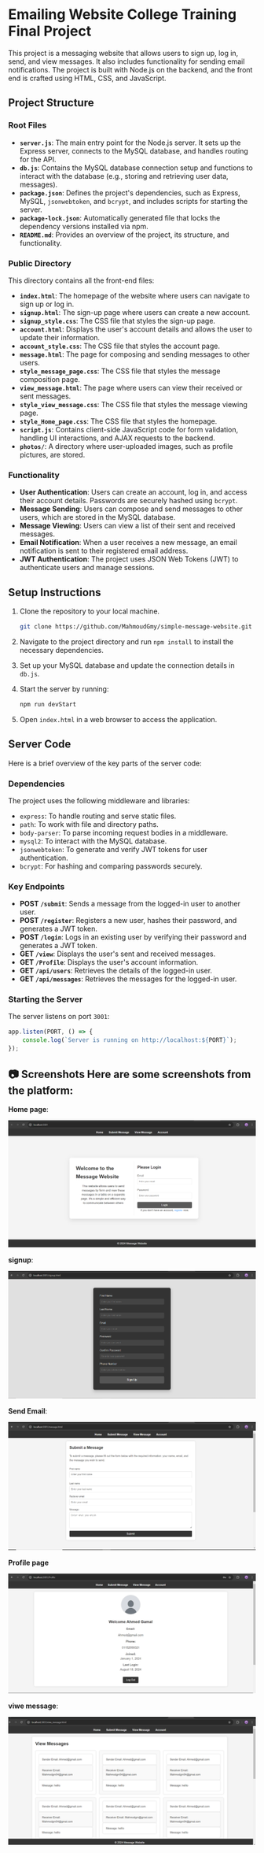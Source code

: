 # Emailing Website College Training Final Project

This project is a messaging website that allows users to sign up, log in, send, and view messages. It also includes functionality for sending email notifications. The project is built with Node.js on the backend, and the front end is crafted using HTML, CSS, and JavaScript.

## Project Structure

### Root Files

- **`server.js`**: The main entry point for the Node.js server. It sets up the Express server, connects to the MySQL database, and handles routing for the API.
- **`db.js`**: Contains the MySQL database connection setup and functions to interact with the database (e.g., storing and retrieving user data, messages).
- **`package.json`**: Defines the project's dependencies, such as Express, MySQL, `jsonwebtoken`, and `bcrypt`, and includes scripts for starting the server.
- **`package-lock.json`**: Automatically generated file that locks the dependency versions installed via npm.
- **`README.md`**: Provides an overview of the project, its structure, and functionality.

### Public Directory

This directory contains all the front-end files:

- **`index.html`**: The homepage of the website where users can navigate to sign up or log in.
- **`signup.html`**: The sign-up page where users can create a new account.
- **`signup_style.css`**: The CSS file that styles the sign-up page.
- **`account.html`**: Displays the user's account details and allows the user to update their information.
- **`account_style.css`**: The CSS file that styles the account page.
- **`message.html`**: The page for composing and sending messages to other users.
- **`style_message_page.css`**: The CSS file that styles the message composition page.
- **`view_message.html`**: The page where users can view their received or sent messages.
- **`style_view_message.css`**: The CSS file that styles the message viewing page.
- **`style_Home_page.css`**: The CSS file that styles the homepage.
- **`script.js`**: Contains client-side JavaScript code for form validation, handling UI interactions, and AJAX requests to the backend.
- **`photos/`**: A directory where user-uploaded images, such as profile pictures, are stored.

### Functionality

- **User Authentication**: Users can create an account, log in, and access their account details. Passwords are securely hashed using `bcrypt`.
- **Message Sending**: Users can compose and send messages to other users, which are stored in the MySQL database.
- **Message Viewing**: Users can view a list of their sent and received messages.
- **Email Notification**: When a user receives a new message, an email notification is sent to their registered email address.
- **JWT Authentication**: The project uses JSON Web Tokens (JWT) to authenticate users and manage sessions.

## Setup Instructions

1. Clone the repository to your local machine.
    ```bash 
    git clone https://github.com/MahmoudGmy/simple-message-website.git
    ```

2. Navigate to the project directory and run `npm install` to install the necessary dependencies.

3. Set up your MySQL database and update the connection details in `db.js`.

4. Start the server by running:
    ```bash
    npm run devStart
    ```

5. Open `index.html` in a web browser to access the application.

## Server Code

Here is a brief overview of the key parts of the server code:

### Dependencies

The project uses the following middleware and libraries:

- `express`: To handle routing and serve static files.
- `path`: To work with file and directory paths.
- `body-parser`: To parse incoming request bodies in a middleware.
- `mysql2`: To interact with the MySQL database.
- `jsonwebtoken`: To generate and verify JWT tokens for user authentication.
- `bcrypt`: For hashing and comparing passwords securely.

### Key Endpoints

- **POST `/submit`**: Sends a message from the logged-in user to another user.
- **POST `/register`**: Registers a new user, hashes their password, and generates a JWT token.
- **POST `/login`**: Logs in an existing user by verifying their password and generates a JWT token.
- **GET `/view`**: Displays the user's sent and received messages.
- **GET `/Profile`**: Displays the user's account information.
- **GET `/api/users`**: Retrieves the details of the logged-in user.
- **GET `/api/messages`**: Retrieves the messages for the logged-in user.

### Starting the Server

The server listens on port `3001`:
```javascript
app.listen(PORT, () => {
    console.log(`Server is running on http://localhost:${PORT}`);
});
```

## 📷 Screenshots Here are some screenshots from the platform:
**Home page**:

 ![home](image/home.png)

**signup**:

 ![signup](image/signup.png)

 **Send Email**:

 ![send](image/send.png)

 **Profile page**

 ![profile](image/profile.png)

 **viwe message**:

 ![viwe](image/viwe.png)

